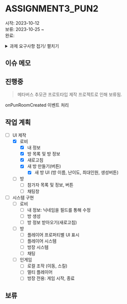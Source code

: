 # ASSIGNMENT3_PUN2

시작: 2023-10-12 </br>
보류: 2023-10-25 ~ </br>
완료: </br>

<details>
<summary>과제 요구사항 접기/ 펼치기</summary>

============ Assignment3_PUN 과제 내용 ============

플랫폼: PC</br>

PUN을 통한 네트워킹(멀티플레이) 구현

- 방목록 확인기능
- 방목록 갱신기능
- 게임시작/종료 (게임내용 없이 시작, 종료만 => 모든플레이어 게임시작 및 종료 동기화)
- 룸프로퍼티 ( 룸이름, 인원표시, 난이도, 플레이중 => [Hard] 방제목 (2/3) 진행중 )
- 플레이어프로퍼티 (준비완료 => 모든플레이어가 준비완료여야 방장이 시작가능)
- 플레이어별로 캐릭터생성, 플레이어 이름표시, Transform 동기화
- 스킬사용(이펙트, 1회성)

=================================================
</details>

## 이슈 메모

## 진행중

> 메타버스 추모관 프로토타입 제작 프로젝트로 인해 보류됨.

onPunRoomCreated 이벤트 처리

## 작업 계획

- [ ]  UI 제작
    - [x]  로비
        - [x]  내 정보
        - [x]  방 목록 및 방 정보
        - [x]  새로고침
        - [x]  새 방 만들기(버튼)
            - [x]  새 방 UI (방 이름, 난이도, 최대인원, 생성버튼)
    - [ ]  방
        - [ ]  참가자 목록 및 정보, 버튼
        - [ ]  채팅창
- [ ]  시스템 구현
    - [ ]  로비
        - [ ]  내 정보: 닉네임을 필드를 통해 수정
        - [ ]  방 생성
        - [ ]  방 정보 받아오기(새로고침)
    - [ ]  방
        - [ ]  플레이어 프로퍼티별 UI 표시
        - [ ]  플레이어 시스템
        - [ ]  방장 시스템
        - [ ]  채팅
    - [ ]  인게임
        - [ ]  로컬 조작 (이동, 스킬)
        - [ ]  멀티 플레이어
        - [ ]  방장 전용: 게임 시작, 종료

## 보류


